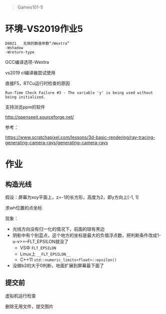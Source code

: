 > Games101-5

# 环境-VS2019作业5

```
D8021	无效的数值参数“/Wextra”
-Wshadow
-Wreturn-type
```

GCC编译选项-Wextra

vs2019 cl编译器尝试使用

直接F5，RTCu运行时检查的原因

```
Run-Time Check Failure #3 - The variable 'y' is being used without being initialized.
```

支持浏览ppm的软件

http://openseeit.sourceforge.net/

参考：

https://www.scratchapixel.com/lessons/3d-basic-rendering/ray-tracing-generating-camera-rays/generating-camera-rays

# 作业

## 构造光线

假设：屏幕为xoy平面上，z=-1的长方形，高度为2，即y方向上[-1, 1]

求wh位置的点坐标

现象：

- 光线方向没有归一化的情况下，前面的球有黑边
- 阴影中有个别蓝点，这个地方的坐标是最大的负值浮点数，把判断条件改成1-u-v>=–FLT_EPSILON就没了
  - VS中 `FLT_EPSILON`
  - Linux上 `__FLT_EPSILON__`
  - C++11 `std::numeric_limits<float>::epsilon()`
- 没做b2的大于0判断，地面扩展到屏幕最下面了

## 提交前

虚拟机运行检查

删除无用文件，提交图片

